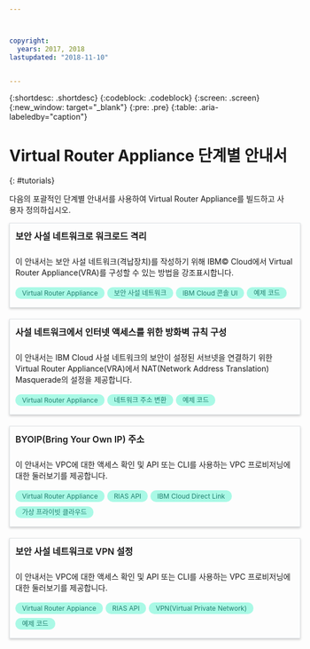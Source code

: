 ```yaml
---



copyright:
  years: 2017, 2018
lastupdated: "2018-11-10"


---
```


{:shortdesc: .shortdesc}
{:codeblock: .codeblock}
{:screen: .screen}
{:new_window: target="_blank"}
{:pre: .pre}
{:table: .aria-labeledby="caption"}

# Virtual Router Appliance 단계별 안내서
{: #tutorials}

다음의 포괄적인 단계별 안내서를 사용하여 Virtual Router Appliance를 빌드하고 사용자 정의하십시오.

<style>
    .solutionBox {
        margin: 0 10px 20px 0 !important;
        padding: 10px !important;
        width: 100% !important;
        border: 1px #dfe3e6 solid !important;
        box-shadow: 0px 2px 4px 0px rgba(0,0,0,0.2) !important;
    }
    .solutionBoxContainer {
    }
    .solutionBoxTitle {
      margin: 0rem !important;
      font-size: 16px !important;
      margin-bottom: 10px !important;
      font-weight: 600 !important;
    }
    .tag-filter.category {
        background: #aaf9e6 !important;
        color: #238070 !important;
    }
    .tag-filter {
        padding: 3px 12px !important;
        font-size: 12px !important;
        margin-right: 1px !important;
        border-radius: 10px !important;
        white-space: nowrap !important;
        line-height: 1.8rem !important;
    }
    .solutionBoxDescription {
        display:flex !important;
        flex-wrap: wrap !important;
    }
   .solutionBoxTitle a {
      text-decoration-line:none !important;
    }
    .descriptionContainer {
        flex-grow: 1 !important;
        width: 200px !important;
    }
    .architectureDiagramContainer {
        width: 300px !important;
        padding: 0 10px !important;
    }
    .architectureDiagram {
        max-height: 200px !important;
        padding: 5px !important;
    }
</style>

<div class = "solutionBox">
        <h3 id="scalable-webapp-kubernetes.html" class="solutionBoxTitle">
            <a href = "/docs/tutorials/secure-network-enclosure.html#isolate-workloads-with-a-secure-private-network">보안 사설 네트워크로 워크로드 격리</a>
        </h3>
        <div class="solutionBoxDescription">
            <div class="descriptionContainer">
                <p>이 안내서는 보안 사설 네트워크(격납장치)를 작성하기 위해 IBM© Cloud에서 Virtual Router Appliance(VRA)를 구성할 수 있는 방법을 강조표시합니다. </p>
                    <span class="tag-filter category">Virtual Router Appliance</span>
                    <span class="tag-filter category">보안 사설 네트워크</span>
                    <span class="tag-filter category">IBM Cloud 콘솔 UI</span>
                    <span class="tag-filter category">예제 코드</span>
    </div>
  </div>
  </div>

<div class = "solutionBox">
        <h3 id="scalable-webapp-kubernetes.html" class="solutionBoxTitle">
            <a href = "/docs/tutorials/nat-config-private.html#configure-firewall-rules-for-internet-access-from-a-private-network">사설 네트워크에서 인터넷 액세스를 위한 방화벽 규칙 구성</a>
        </h3>
        <div class="solutionBoxDescription">
            <div class="descriptionContainer">
                <p>이 안내서는 IBM Cloud 사설 네트워크의 보안이 설정된 서브넷을 연결하기 위한 Virtual Router Appliance(VRA)에서 NAT(Network Address Translation) Masquerade의 설정을 제공합니다. </p>
                    <span class="tag-filter category">Virtual Router Appliance</span>
                    <span class="tag-filter category">네트워크 주소 변환</span>
                    <span class="tag-filter category">예제 코드</span>
    </div>
  </div>
  </div>

<div class = "solutionBoxContainer">
    <div class = "solutionBox">
        <h3 id="scalable-webapp-kubernetes.html" class="solutionBoxTitle">
            <a href = "/docs/tutorials/byoip.html#bring-your-own-ip-address">BYOIP(Bring Your Own IP) 주소</a>
        </h3>
        <div class="solutionBoxDescription">
            <div class="descriptionContainer">
                <p>이 안내서는 VPC에 대한 액세스 확인 및 API 또는 CLI를 사용하는 VPC 프로비저닝에 대한 둘러보기를 제공합니다.</p>
                 <span class="tag-filter category">Virtual Router Appliance</span>
                 <span class="tag-filter category">RIAS API</span>
                 <span class="tag-filter category">IBM Cloud Direct Link</span>
                 <span class="tag-filter category">가상 프라이빗 클라우드</span>
    </div>
 </div>
 </div>

 <div class = "solutionBoxContainer">
    <div class = "solutionBox">
        <h3 id="scalable-webapp-kubernetes.html" class="solutionBoxTitle">
            <a href = "/docs/tutorials/configuring-IPSEC-VPN.html#vpn-into-a-secure-private-network">보안 사설 네트워크로 VPN 설정</a>
        </h3>
        <div class="solutionBoxDescription">
            <div class="descriptionContainer">
                <p>이 안내서는 VPC에 대한 액세스 확인 및 API 또는 CLI를 사용하는 VPC 프로비저닝에 대한 둘러보기를 제공합니다.</p>
                 <span class="tag-filter category">Virtual Router Appiance</span>
                 <span class="tag-filter category">RIAS API</span>
                 <span class="tag-filter category">VPN(Virtual Private Network)</span>
                 <span class="tag-filter category">예제 코드</span>
    </div>
 </div>
 </div>
    </div>
    </div>
